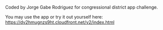 Coded by Jorge Gabe Rodriguez for congressional district app challenge.

You may use the app or try it out yourself here: https://dv2hmugnzs9ht.cloudfront.net/v2/index.html
